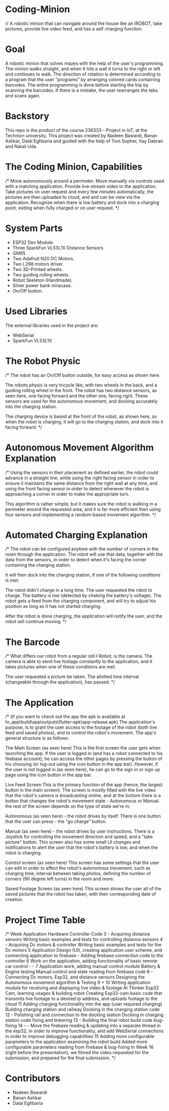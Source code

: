 # Coding-Minion
// A robotic minion that can navigate around the house like an IROBOT, take pictures, provide live video feed, and has a self charging function.

# Goal
A robotic minion that solves mazes with the help of the user's programming. The minion walks straight, and when it hits a wall it turns to the right or left and continues to walk. The direction of rotation is determined according to a program that the user "programs" by arranging colored cards containing barcodes. The entire programming is done before starting the trip by scanning the barcodes. If there is a mistake, the user rearranges the tabs and scans again.

# Backstory
This repo is the product of the course 236333 - Project in IoT, at the Technion university. This project was created by Nadeen Bawardi, Banan Ashkar, Dalal Eghbaria and guided with the help of Tom Sopher, Itay Dabran and Natali Uda.

# The Coding Minion, Capabilities
/* Move autonomously around a perimeter.
Move manually via controls used with a matching application.
Provide live-stream video to the application.
Take pictures on user request and every few minutes automatically, the pictures are then uploaded to cloud, and and can be view via the application.
Recognize when there is low battery and dock into a charging point, exiting when fully charged or on user request.
*/

# System Parts
- ESP32 Dev Module.
- Three SparkFun VL53L1X Distance Sensors.
- GM65
- Two Adafruit N20 DC Motors.
- Two L298 motors driver.
- Two 3D-Printed wheels.
- Two guiding rolling wheels.
- Robot Skeleton (Handmade).
- Silver power bank miracase.
- On/Off button.

# Used Libraries
The external libraries used in the project are:
- WebSerial
- SparkFun VL53L1X

# The Robot Physic
/* The robot has an On/Off button outside, for easy access as shown here.

The robots physic is very tricycle like, with two wheels in the back, and a guiding rolling wheel in the front.
The robot has two distance sensors, as seen here, one facing forward and the other one, facing right. These sensors are used for the autonomous movement, and docking accurately into the charging station.

The charging device is based at the front of the robot, as shown here, so when the robot is charging, it will go to the charging station, and dock into it facing forward.
*/

# Autonomous Movement Algorithm Explanation
/* Using the sensors in their placement as defined earlier, the robot could advance in a straight line, while using the right facing sensor in order to ensure it maintains the same distance from the right wall at any time, and using the front facing sensor in order to detect whenever the robot is approaching a corner in order to make the appropriate turn.

This algorithm is rather simple, but it makes sure the robot is walking in a perimeter around the requested area, and it is far more efficient then using four sensors and implementing a random-based movement algorithm.
*/

# Automated Charging Explanation
/* The robot can be configured anytime with the number of corners in the room through the application. The robot will use that data, together with the data from the sensors, in order to detect when it's facing the corner containing the charging station.

It will then dock into the charging station, if one of the following conditions is met:

The robot didn't charge in a long time.
The user requested the robot to charge.
The battery is low (detected by cheking the battery's voltage).
The robot gets a feed from the charging component, and will try to adjust his position as long as it has not started charging.

After the robot is done charging, the application will notify the user, and the robot will continue moving.
*/

# The Barcode
/* What differs our robot from a regular old I-Robot, is the camera. The camera is able to send live footage constantly to the application, and it takes pictures when one of these conditions are met:

The user requested a picture be taken.
The allotted time interval (changeable through the application), has passed.
*/


# The Application
/* (if you want to check out the app the apk is available at hr_app\build\app\outputs\flutter-apk\app-release.apk) The application's purpose, is to grant the user access to the footage of the robot (both live feed and saved photos), and to control the robot's movement. The app's general structure is as follows:

The Main Screen (as seen here)
This is the first screen the user gets when launching the app. If the user is logged in (and has a robot connected to his firebase account), he can access the other pages by pressing the button of his choosing (or log-out using the icon button in the app bar). However, if the user is not logged in (as seen here), he can go to the sign in or sign up page using the icon button in the app bar.

Live Feed Screen
This is the primary function of the app (hence, the largest button in the main screen). The screen is mostly filled with the live video that the robot's camera is broadcasting online, and at the bottom there is a button that changes the robot's movement state - Autonomous or Manual. the rest of the screen depends on the type of state we're in:

Autonomous (as seen here) - the robot drives by itself. There is one button that the user can press - the "go charge" button.

Manual (as seen here) - the robot drives by user instructions. There is a Joystick for controlling the movement direction and speed, and a "take picture" button.
This screen also has some small UI changes and notifications to alert the user that the robot's battery is low, and when the robot is charging.

Control screen (as seen here)
This screen has some settings that the user can edit in order to affect the robot's autonomous movement, such as charging time, interval between taking photos, defining the number of corners (90 degree left turns) in the room and more.

Saved Footage Screen (as seen here)
This screen shows the user all of the saved pictures that the robot has taken, with their corresponding date of creation.

# Project Time Table
/* Week	Application	Hardware	Controller Code
3	-	Acquiring distance sensors	Writing basic examples and tests for controlling distance sensors
4	-	Acquiring Dc motors & controller	Writing basic examples and tests for the Dc motors
5	Application Design (UI), creating application user scheme, and connecting application to firebase	-	Adding firebase connection code to the controller
6	Work on the application, adding functionality of basic remote car control	-	-
7	Application work, adding manual control module	Battery & Engine testing	Manual control and state reading from firebase code
8	-	Connecting Dc motors, Esp32, and distance sensors	Designing the Autonomous movement algorithm & Testing
9 + 10	Writing application module for receiving and displaying live video & footage	AI Thinker Esp32 Cam, learning usages & building robot	Creating Esp32-cam basic code that transmits live footage to a desired ip address, and uploads footage to the cloud
11	Adding charging functionality into the app (user required charging)	Building charging station and railway	Docking in the charging station code
12	-	Polishing rail and connection to the docking station	Docking in charging station code fixing and tinkering
13	-	Building the final robot build	code bug-fixing
14	-	-	Move the firebase reading & updating into a separate thread in the esp32, in order to improve functionality, and add WebSerial connections in order to improve debugging capabilities
15	Adding more configurable parameters to the application	examining the robot build	Added more configurable parameters reading from firebase & bug-fixing
In Week 16 (right before the presentation), we filmed the video requested for the submission, and prepared for the final submission.
*/ 

# Contributors
* Nadeen Bawardi
* Banan Ashkar
* Dalal Eghbaria
